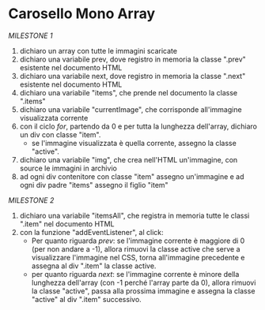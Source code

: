 # Carosello Mono Array

_MILESTONE 1_

1. dichiaro un array con tutte le immagini scaricate
2. dichiaro una variabile prev, dove registro in memoria la classe ".prev" esistente nel documento HTML
3. dichiaro una variabile next, dove registro in memoria la classe ".next" esistente nel documento HTML
4. dichiaro una variabile "items", che prende nel documento la classe ".items"
5. dichiaro una variabile "currentImage", che corrisponde all'immagine visualizzata corrente
6. con il ciclo _for_, partendo da 0 e per tutta la lunghezza dell'array, dichiaro un div con classe "item".
   - se l'immagine visualizzata è quella corrente, assegno la classe "active".
7. dichiaro una variabile "img", che crea nell'HTML un'immagine, con source le immagini in archivio
8. ad ogni div contenitore con classe "item" assegno un'immagine e ad ogni div padre "items" assegno il figlio "item"

_MILESTONE 2_

1. dichiaro una variabile "itemsAll", che registra in memoria tutte le classi ".item" nel documento HTML
2. con la funzione "addEventListener", al click:
   - Per quanto riguarda _prev_: se l'immagine corrente è maggiore di 0 (per non andare a -1), allora rimuovi la classe active che serve a visualizzare l'immagine nel CSS, torna all'immagine precedente e assegna al div ".item" la classe active.
   - per quanto riguarda _next_: se l'immagine corrente è minore della lunghezza dell'array (con -1 perché l'array parte da 0), allora rimuovi la classe "active", passa alla prossima immagine e assegna la classe "active" al div ".item" successivo.

